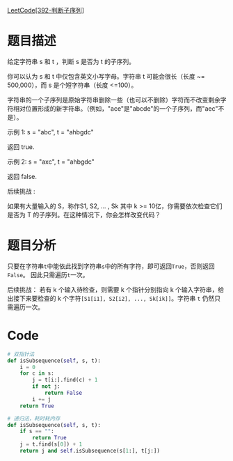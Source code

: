 [LeetCode[392-判断子序列]](https://leetcode-cn.com/problems/is-subsequence/)

# 题目描述
给定字符串 s 和 t ，判断 s 是否为 t 的子序列。

你可以认为 s 和 t 中仅包含英文小写字母。字符串 t 可能会很长（长度 ~= 500,000），而 s 是个短字符串（长度 <=100）。

字符串的一个子序列是原始字符串删除一些（也可以不删除）字符而不改变剩余字符相对位置形成的新字符串。（例如，"ace"是"abcde"的一个子序列，而"aec"不是）。

示例 1:
s = "abc", t = "ahbgdc"

返回 true.

示例 2:
s = "axc", t = "ahbgdc"

返回 false.

后续挑战 :

如果有大量输入的 S，称作S1, S2, ... , Sk 其中 k >= 10亿，你需要依次检查它们是否为 T 的子序列。在这种情况下，你会怎样改变代码？

# 题目分析
只要在字符串`t`中能依此找到字符串`s`中的所有字符，即可返回`True`，否则返回`False`。
因此只需遍历`t`一次。

后续挑战：
若有 k 个输入待检查，则需要 k 个指针分别指向 k 个输入字符串，给出接下来要检查的 k 个字符`[S1[i1], S2[i2], ..., Sk[ik]]`。字符串 `t` 仍然只需遍历一次。

# Code
```python
# 双指针法
def isSubsequence(self, s, t):
    i = 0
    for c in s:
        j = t[i:].find(c) + 1
        if not j:
            return False
        i += j
    return True

# 递归法，耗时耗内存
def isSubsequence(self, s, t):
    if s == "":
        return True
    j = t.find(s[0]) + 1
    return j and self.isSubsequence(s[1:], t[j:])
```